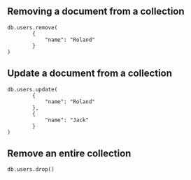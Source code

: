 ## Removing a document from a collection
```
db.users.remove(
        {
            "name": "Roland"
        }
)
```

## Update a document from a collection
```
db.users.update(
        {
            "name": "Roland"
        },
        {
            "name": "Jack"
        }
)
```

## Remove an entire collection
```
db.users.drop()
```
